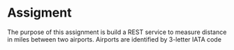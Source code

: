 # Assigment
The purpose of this assignment is build a REST service to measure distance in miles between two airports. Airports are identified by 3-letter IATA code